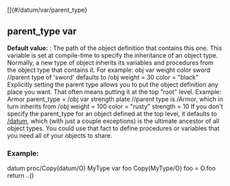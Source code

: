 []{#/datum/var/parent_type}
  ## parent_type var
  **Default value:**
  :   The path of the object definition that contains this one.
  This variable is set at compile-time to specify the inheritance of an
  object type. Normally, a new type of object inherits its variables and
  procedures from the object type that contains it. For example: obj var
  weight color sword //parent type of \'sword\' defaults to /obj weight =
  30 color = \"black\"
  Explicitly setting the parent type allows you to put the object
  definition any place you want. That often means putting it at the top
  \"root\" level. Example: Armor parent_type = /obj var strength plate
  //parent type is /Armor, which in turn inherits from /obj weight = 100
  color = \"rusty\" strength = 10
  If you don\'t specify the parent_type for an object defined at the top
  level, it defaults to [/datum](ref/datum), which (with just a couple
  exceptions) is the ultimate ancestor of all object types. You could use
  that fact to define procedures or variables that you need all of your
  objects to share.
  ### Example:
  datum proc/Copy(datum/O) MyType var foo Copy(MyType/O) foo = O.foo
  return ..()
